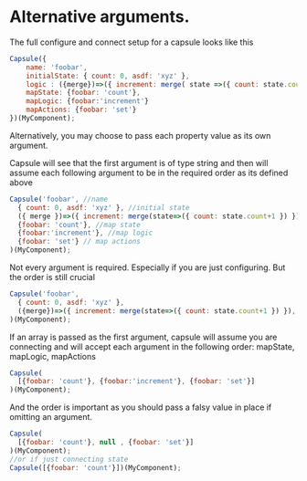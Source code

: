 # Alternative arguments.

The full configure and connect setup for a capsule looks like this

```js
Capsule({
    name: 'foobar', 
    initialState: { count: 0, asdf: 'xyz' },
    logic : ({merge})=>({ increment: merge( state =>({ count: state.count + 1 }) }),
    mapState: {foobar: 'count'},
    mapLogic: {foobar:'increment'}
    mapActions: {foobar: 'set'}
})(MyComponent); 

```

Alternatively, you may choose to pass each property value as its own argument. 

Capsule will see that the first argument is of type string 
and then will assume each following argument to be in the required order as its defined above

```js
Capsule('foobar', //name
  { count: 0, asdf: 'xyz' }, //initial state
  ({ merge })=>({ increment: merge(state=>({ count: state.count+1 }) }), //logic
  {foobar: 'count'}, //map state
  {foobar:'increment'}, //map logic
  {foobar: 'set'} // map actions
)(MyComponent); 
```
Not every argument is required. Especially if you are just configuring. But the order is still crucial
```js
Capsule('foobar', 
  { count: 0, asdf: 'xyz' },
  ({merge})=>({ increment: merge(state=>({ count: state.count+1 }) }), 
)(MyComponent); 
```

If an array is passed as the first argument, capsule will assume you are connecting and will accept each argument 
in the following order: mapState, mapLogic, mapActions

```js
Capsule(
  [{foobar: 'count'}, {foobar:'increment'}, {foobar: 'set'}]
)(MyComponent);
```
And the order is important as you should pass a falsy value in place if omitting an argument.
```js
Capsule(
  [{foobar: 'count'}, null , {foobar: 'set'}]
)(MyComponent);
//or if just connecting state
Capsule([{foobar: 'count'}])(MyComponent);
```



